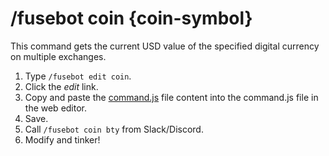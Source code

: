 # /fusebot coin {coin-symbol}

This command gets the current USD value of the specified digital currency on multiple exchanges.

1. Type `/fusebot edit coin`.
2. Click the _edit_ link.
3. Copy and paste the [command.js](command.js) file content into the command.js file in the web editor.
4. Save.
5. Call `/fusebot coin bty` from Slack/Discord.
6. Modify and tinker!
